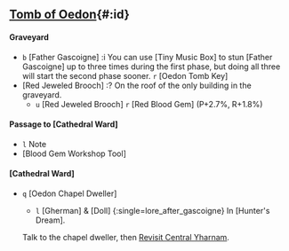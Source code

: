 ## [Tomb of Oedon](@){#:id}

#### Graveyard
- `b` [Father Gascoigne]
	:i You can use [Tiny Music Box] to stun [Father Gascoigne] up to three times during the first phase, but doing all three will start the second phase sooner.
	`r` [Oedon Tomb Key]
- [Red Jeweled Brooch]
	:? On the roof of the only building in the graveyard.
	- `u` [Red Jeweled Brooch]
		`r` [Red Blood Gem] (P+2.7%, R+1.8%)

#### Passage to [Cathedral Ward]
- `l` Note
- [Blood Gem Workshop Tool]

#### [Cathedral Ward]
- `q` [Oedon Chapel Dweller]
	- `l` [Gherman] & [Doll] {:single=lore_after_gascoigne}
	  In [Hunter's Dream].
	
	Talk to the chapel dweller, then [Revisit Central Yharnam](yharnam_after_oedon).
